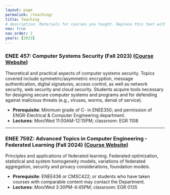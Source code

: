 ```yaml
---
layout: page
permalink: /teaching/
title: Teaching
# description: Materials for courses you taught. Replace this text with your description.
nav: true
nav_order: 2
years: [2023]
---
```


### ENEE 457: Computer Systems Security (Fall 2023) ([Course Website](http://www.ang-li.com/umd-enee457/))
Theoretical and practical aspects of computer systems security. Topics covered include symmetric/asymmetric encryption, message authentication, digital signatures, access control, as well as network security, web security and cloud security. Students acquire tools necessary for designing secure computer systems and programs and for defending against malicious threats (e.g., viruses, worms, denial of service).
- **Prerequisite**: Minimum grade of C- in ENEE350; and permission of ENGR-Electrical & Computer Engineering department.
- **Lectures**: Mon/Wed 11:00AM-12:15PM; classroom: EGR 1108

---
### ENEE 759Z: Advanced Topics in Computer Engineering - Federated Learning (Fall 2024) ([Course Website](http://www.ang-li.com/umd-enee759z/))
Principles and applications of federated learning. Federated optimization, statistical and system homogeneity models, variations of federated aggregation, security and privacy considerations, foundation models.
- **Prerequisite**: ENEE436 or CMSC422; or students who have taken courses with comparable content may contact the Department.
- **Lectures**: Mon/Wed 3:30PM-4:45PM; classroom: EGR 0135